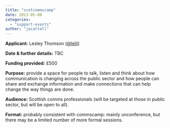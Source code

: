 ```yaml
---
title: "scotcommscamp"
date: 2013-05-08
categories: 
  - "support-events"
author: "jacattell"
---
```


**Applicant:** Lesley Thomson ([@lelil](https://twitter.com/lelil))

**Date & further details:** TBC

**Funding provided:** £500

**Purpose:** provide a space for people to talk, listen and think about how communication is changing across the public sector and how people can share and exchange information and make connections that can help change the way things are done.

**Audience:** Scottish comms professionals (will be targeted at those in public sector, but will be open to all).

**Format:** probably consistent with commscamp: mainly unconference, but there may be a limited number of more formal sessions.
